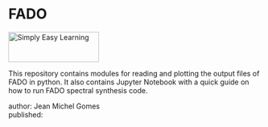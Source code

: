 # FADO

<img src="http://spectralsynthesis.org/uploads/7/4/2/7/74273751/fado-logo-f-01.png" alt="Simply Easy Learning" width="180" height="60">

This repository contains modules for reading and plotting the output files of FADO in python. It also contains Jupyter Notebook with a quick guide on how to run FADO spectral synthesis code.

author: Jean Michel Gomes<br>
published:
